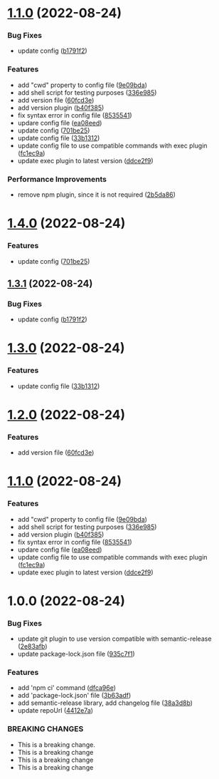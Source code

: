 # [1.1.0](https://github.com/faizanrahman/test-semantic-release/compare/v1.0.0...v1.1.0) (2022-08-24)


### Bug Fixes

* update config ([b1791f2](https://github.com/faizanrahman/test-semantic-release/commit/b1791f229b9054aff0898d552b9addac1b690859))


### Features

* add "cwd" property to config file ([9e09bda](https://github.com/faizanrahman/test-semantic-release/commit/9e09bdac6515c7cca2ebe28b0d9f91b3afa56355))
* add shell script for testing purposes ([336e985](https://github.com/faizanrahman/test-semantic-release/commit/336e985d01b9883c4a107986caab8c0b7384f9d1))
* add version file ([60fcd3e](https://github.com/faizanrahman/test-semantic-release/commit/60fcd3e132e67b9a85b557597e9bfb777b33f923))
* add version plugin ([b40f385](https://github.com/faizanrahman/test-semantic-release/commit/b40f38553ac9b1256aa193e211a804ad166d0943))
* fix syntax error in config file ([8535541](https://github.com/faizanrahman/test-semantic-release/commit/853554193074226fe2b5a4535ac81ff867e76407))
* updare config file ([ea08eed](https://github.com/faizanrahman/test-semantic-release/commit/ea08eed5c83966ce2d93e1c538f04f018240bb5f))
* update config ([701be25](https://github.com/faizanrahman/test-semantic-release/commit/701be255baf3d02965e0ae46fa75cfb520b9e6bc))
* update config file ([33b1312](https://github.com/faizanrahman/test-semantic-release/commit/33b13124eddb513d4edc6e99c944ccb866325ccb))
* update config file to use compatible commands with exec plugin ([fc1ec9a](https://github.com/faizanrahman/test-semantic-release/commit/fc1ec9a7687d992b2ed69f69e8573a64ad7481d9))
* update exec plugin to latest version ([ddce2f9](https://github.com/faizanrahman/test-semantic-release/commit/ddce2f97e14ee0677f712660da19dc8b8d5c3a7c))


### Performance Improvements

* remove npm plugin, since it is not required ([2b5da86](https://github.com/faizanrahman/test-semantic-release/commit/2b5da866559f087a42c60f39c910d857af885965))

# [1.4.0](https://github.com/faizanrahman/test-semantic-release/compare/1.3.1...1.4.0) (2022-08-24)


### Features

* update config ([701be25](https://github.com/faizanrahman/test-semantic-release/commit/701be255baf3d02965e0ae46fa75cfb520b9e6bc))

## [1.3.1](https://github.com/faizanrahman/test-semantic-release/compare/1.3.0...1.3.1) (2022-08-24)


### Bug Fixes

* update config ([b1791f2](https://github.com/faizanrahman/test-semantic-release/commit/b1791f229b9054aff0898d552b9addac1b690859))

# [1.3.0](https://github.com/faizanrahman/test-semantic-release/compare/1.2.0...1.3.0) (2022-08-24)


### Features

* update config file ([33b1312](https://github.com/faizanrahman/test-semantic-release/commit/33b13124eddb513d4edc6e99c944ccb866325ccb))

# [1.2.0](https://github.com/faizanrahman/test-semantic-release/compare/1.1.0...1.2.0) (2022-08-24)


### Features

* add version file ([60fcd3e](https://github.com/faizanrahman/test-semantic-release/commit/60fcd3e132e67b9a85b557597e9bfb777b33f923))

# [1.1.0](https://github.com/faizanrahman/test-semantic-release/compare/v1.0.0...1.1.0) (2022-08-24)


### Features

* add "cwd" property to config file ([9e09bda](https://github.com/faizanrahman/test-semantic-release/commit/9e09bdac6515c7cca2ebe28b0d9f91b3afa56355))
* add shell script for testing purposes ([336e985](https://github.com/faizanrahman/test-semantic-release/commit/336e985d01b9883c4a107986caab8c0b7384f9d1))
* add version plugin ([b40f385](https://github.com/faizanrahman/test-semantic-release/commit/b40f38553ac9b1256aa193e211a804ad166d0943))
* fix syntax error in config file ([8535541](https://github.com/faizanrahman/test-semantic-release/commit/853554193074226fe2b5a4535ac81ff867e76407))
* updare config file ([ea08eed](https://github.com/faizanrahman/test-semantic-release/commit/ea08eed5c83966ce2d93e1c538f04f018240bb5f))
* update config file to use compatible commands with exec plugin ([fc1ec9a](https://github.com/faizanrahman/test-semantic-release/commit/fc1ec9a7687d992b2ed69f69e8573a64ad7481d9))
* update exec plugin to latest version ([ddce2f9](https://github.com/faizanrahman/test-semantic-release/commit/ddce2f97e14ee0677f712660da19dc8b8d5c3a7c))

# 1.0.0 (2022-08-24)


### Bug Fixes

* update git plugin to use version compatible with semantic-release ([2e83afb](https://github.com/faizanrahman/test-semantic-release/commit/2e83afb013c8f3d2f4e4aa2cf0e49b4a73046c21))
* update package-lock.json file ([935c7f1](https://github.com/faizanrahman/test-semantic-release/commit/935c7f1e9cf336cac8e9d428170d0a0ea6f61c38))


### Features

* add 'npm ci' command ([dfca96e](https://github.com/faizanrahman/test-semantic-release/commit/dfca96eed6e5d3082b99091b459ff7c4f31099ad))
* add 'package-lock.json' file ([3b63adf](https://github.com/faizanrahman/test-semantic-release/commit/3b63adf829b1b8c0b26ba0b8dfe672adcfcba3fc))
* add semantic-release library, add changelog file ([38a3d8b](https://github.com/faizanrahman/test-semantic-release/commit/38a3d8bef1b144983db94c43c81b9e0a1b4a6a1e))
* update repoUrl ([4412e7a](https://github.com/faizanrahman/test-semantic-release/commit/4412e7ab56e9fcea2327db69c2adae5d088b0b6f))


### BREAKING CHANGES

* This is a breaking change.
* This is a breaking change
* This is a breaking change
* This is a breaking change
